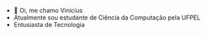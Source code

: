 - 👋 Oi, me chamo Vinicius
-  Atualmente sou estudante de Ciência da Computação pela UFPEL
- Entusiasta de Tecnologia 
